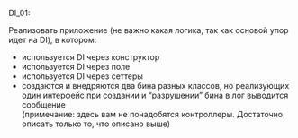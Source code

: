 DI_01:

Реализовать приложение (не важно какая логика, так как основой упор идет на DI), в котором:
<ul>
<li>используется DI через конструктор</li>
<li>используется DI через поле</li>
<li>используется DI через сеттеры</li>
<li>создаются и внедряются два бина разных классов, но реализующих один интерфейс
при создании и “разрушении” бина в лог выводится сообщение</li>
  (примечание: здесь вам не понадобятся контроллеры. Достаточно описать только то, что описано выше)
</ul>
